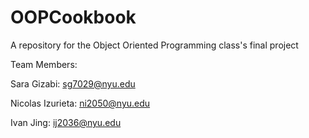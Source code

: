 # OOPCookbook
A repository for the Object Oriented Programming class's final project

Team Members:

Sara Gizabi: sg7029@nyu.edu

Nicolas Izurieta: ni2050@nyu.edu

Ivan Jing: ij2036@nyu.edu

